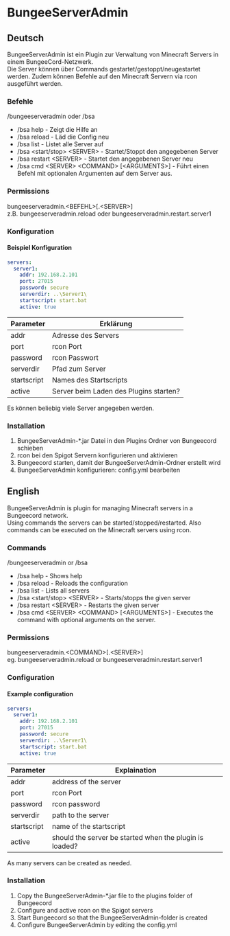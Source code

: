 # BungeeServerAdmin

## Deutsch
BungeeServerAdmin ist ein Plugin zur Verwaltung von Minecraft Servers in einem BungeeCord-Netzwerk.  
Die Server können über Commands gestartet/gestoppt/neugestartet werden.
Zudem können Befehle auf den Minecraft Servern via rcon ausgeführt werden.

### Befehle
/bungeeserveradmin oder /bsa
 - /bsa help - Zeigt die Hilfe an
 - /bsa reload - Läd die Config neu
 - /bsa list - Listet alle Server auf
 - /bsa \<start/stop\> \<SERVER\> - Startet/Stoppt den angegebenen Server
 - /bsa restart \<SERVER\> - Startet den angegebenen Server neu
 - /bsa cmd \<SERVER\> \<COMMAND\> [\<ARGUMENTS\>] - Führt einen Befehl mit optionalen Argumenten auf dem Server aus.

### Permissions
bungeeserveradmin.\<BEFEHL\>[.\<SERVER\>]  
z.B. bungeeserveradmin.reload oder bungeeserveradmin.restart.server1

### Konfiguration
#### Beispiel Konfiguration
```YAML
servers:
  server1:
    addr: 192.168.2.101
    port: 27015
    password: secure
    serverdir: ..\Server1\
    startscript: start.bat
    active: true
```

Parameter|Erklärung
----------|----------
addr|Adresse des Servers
port|rcon Port
password|rcon Passwort
serverdir|Pfad zum Server
startscript|Names des Startscripts
active|Server beim Laden des Plugins starten?


Es können beliebig viele Server angegeben werden.

### Installation
1. BungeeServerAdmin-\*.jar Datei in den Plugins Ordner von Bungeecord schieben
2. rcon bei den Spigot Servern konfigurieren und aktivieren
3. Bungeecord starten, damit der BungeeServerAdmin-Ordner erstellt wird
4. BungeeServerAdmin konfigurieren: config.yml bearbeiten


## English
BungeeServerAdmin is plugin for managing Minecraft servers in a Bungeecord network.  
Using commands the servers can be started/stopped/restarted.
Also commands can be executed on the Minecraft servers using rcon.

### Commands
/bungeeserveradmin or /bsa
 - /bsa help - Shows help
 - /bsa reload - Reloads the configuration
 - /bsa list - Lists all servers
 - /bsa \<start/stop\> \<SERVER\> - Starts/stopps the given server
 - /bsa restart \<SERVER\> - Restarts the given server
 - /bsa cmd \<SERVER\> \<COMMAND\> [\<ARGUMENTS\>] - Executes the command with optional arguments on the server.

### Permissions
bungeeserveradmin.\<COMMAND\>[.\<SERVER\>]  
eg. bungeeserveradmin.reload or bungeeserveradmin.restart.server1

### Configuration
#### Example configuration
```YAML
servers:
  server1:
    addr: 192.168.2.101
    port: 27015
    password: secure
    serverdir: ..\Server1\
    startscript: start.bat
    active: true
```

Parameter|Explaination
----------|----------
addr|address of the server
port|rcon Port
password|rcon password
serverdir|path to the server
startscript|name of the startscript
active|should the server be started when the plugin is loaded?


As many servers can be created as needed.

### Installation
1. Copy the BungeeServerAdmin-\*.jar file to the plugins folder of Bungeecord
2. Configure and active rcon on the Spigot servers
3. Start Bungeecord so that the BungeeServerAdmin-folder is created
4. Configure BungeeServerAdmin by editing the config.yml
